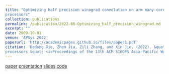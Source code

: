 ```yaml
---
title: "Optimizing half precision winograd convolution on arm many-core
processors"
collection: publications
permalink: /publication/2022-08-Optimizing_half_precision_winograd.md
excerpt: ""
date: 2009-10-01
venue: 'APSys 2022'
paperurl: 'http://academicpages.github.io/files/paper1.pdf'
citation: 'Dedong Xie, Zhen Jia, Zili Zhang, and Xin Jin. (2022). &quot;Optimizing half precision winograd convolution on arm many-core
processors &quot; <i>Proceedings of the 13th ACM SIGOPS Asia-Pacific Workshop on Systems, APSys ’22</i>. pages 53–60, Virtual Event, Singapore. Association for Computing Machinery, 2022'
---
```


[paper](https://dl.acm.org/doi/10.1145/3546591.3547529)
[prsentation](https://drive.google.com/file/d/1ORxEp1757ryRkBKi0_n2Xf5hA5iQAEOQ/view)
[slides](https://docs.google.com/presentation/d/1ibfGc3yWNl4SP4UOipCfzmaHFQHd5lpF/edit#slide=id.p1)
[code](http://academicpages.github.io/files/paper1.pdf)
